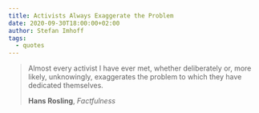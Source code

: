 ```yaml
---
title: Activists Always Exaggerate the Problem
date: 2020-09-30T18:00:00+02:00
author: Stefan Imhoff
tags:
  - quotes
---
```


> Almost every activist I have ever met, whether deliberately or, more likely, unknowingly, exaggerates the problem to which they have dedicated themselves.
>
> **Hans Rosling**, _Factfulness_

